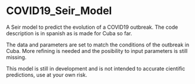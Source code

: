 # COVID19_Seir_Model
A Seir model to predict the evolution of a COVID19 outbreak. The code description is in spanish as is made for Cuba so far.

The data and parameters are set to match the conditions of the outbreak in Cuba. More refining is needed and the posibility to input parameters is still missing.

This model is still in development and is not intended to accurate cientific predictions, use at your own risk.
